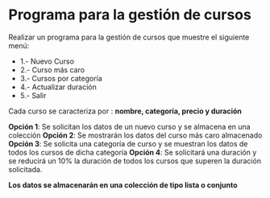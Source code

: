 # Programa para la gestión de cursos 
Realizar un programa para la gestión de cursos que muestre el siguiente menú:
-   1.- Nuevo Curso
-   2.- Curso más caro
-   3.- Cursos por categoría
-   4.- Actualizar duración
-   5.- Salir

Cada curso se caracteriza por : **nombre, categoría, precio y duración**

**Opción 1**: Se solicitan los datos de un nuevo curso y se almacena en una colección
**Opción 2**: Se mostrarán los datos del curso más caro almacenado
**Opción 3**: Se solicita una categoría de curso y se muestran los datos de todos los cursos de
dicha categoría
**Opción 4**: Se solicitará una duración y se reducirá un 10% la duración de todos los cursos que superen la duración solicitada.

**Los datos se almacenarán en una colección de tipo lista o conjunto**
